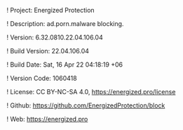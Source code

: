 ! Project: Energized Protection

! Description: ad.porn.malware blocking.

! Version: 6.32.0810.22.04.106.04

! Build Version: 22.04.106.04

! Build Date: Sat, 16 Apr 22 04:18:19 +06

! Version Code: 1060418

! License: CC BY-NC-SA 4.0, https://energized.pro/license

! Github: https://github.com/EnergizedProtection/block

! Web: https://energized.pro
